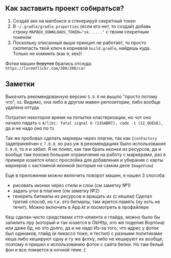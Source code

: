 ## Как заставить проект собираться?

1. Создай акк на мапбоксе и сгенерируй секретный токен
2. В `~/.gradle/gradle.properties` (если его нет, то создай) добавь строку `MAPBOX_DOWNLOADS_TOKEN="sk......"` с твоим секретным токеном
3. Поскольку описанный выше принцип не работает, то просто скопипасть твой ключ в корневой `build.gradle`, найдешь куда. Только не коммить (как я, кек)! 

Фотки машин ~~берутся~~ брались отсюда: `https://loremflickr.com/300/200/car`

## Заметки

Выкачать рекомендованную версию `5.9.0` не вышло "просто потому что", хз. Видимо, она либо в другом мавен-репозитории, либо вообще удалена оттуда

Потратил некоторое время на попытки кластеризации, но чот оно начало падать с `A/libc: Fatal signal 6 (SIGABRT), code -1 (SI_QUEUE)`, да и не надо оно по тз

Так же пробовал сделать маркеры через плагин, так как `IconFactory` задеприкейчен с `7.0.0`, но раз уж в рекомендациях было использование `5.9.0`, то я и забил. 
Я не понял, как там брать иконки из ресурсов, да и вообще там похоже большие ограничения на работу с маркерами, раз в примере юзается класс прослойка для добавления
и убирания с карты маркеров с кастомной иконкой (которые на самом деле `ImageView`)
 
Еще в приложении можно включить поворот машин, я нашел 3 способа:
 - рисовать иконки через стили и слои (см заметку №1)
 - задать угол в плагине (см заметку №2)
 - генерить битмапы из ресурсов и вращать их (с кешем)
Сделал третий способ, но т.к. это битмапы, там жрется память (ну хоть не течет). Можно включить в App.kt и посмотреть в профайлере

Кеш сделан чисто средствами хттп-клиента и глайда, можно было бы запилить лру (который и так юзается в OkHttp, это же поделия Вортона) или даже бд, но это долго, да и не надо
Из-за того, что адрес у фоток был одинаков, глайд (и пикассо тоже, я тестил) с разными политиками кеша либо кешируют одну и ту же фотку, либо не кешируют их вообще, поэтому
я пришел к использованию фоток с сайта белки. Но там белый фон и все ломается в ночной теме :(